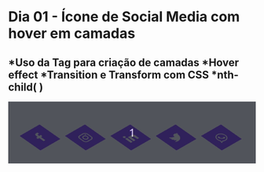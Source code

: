 # Dia 01 - Ícone de Social Media com hover em camadas

## *Uso da Tag para criação de camadas *Hover effect *Transition e Transform com CSS *nth-child( )

![layerdes](https://raw.githubusercontent.com/claudimf/css_30_days/main/01_day%20-%20CSS%203D%20Layered%20Social%20Media%20Icon%20Hover%20Effects/01.gif)
